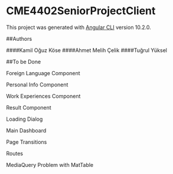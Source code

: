 # CME4402SeniorProjectClient

This project was generated with [Angular CLI](https://github.com/angular/angular-cli) version 10.2.0.

##Authors

####Kamil Oğuz Köse
####Ahmet Melih Çelik
####Tuğrul Yüksel

##To be Done

Foreign Language Component

Personal Info Component

Work Experiences Component

Result Component

Loading Dialog

Main Dashboard

Page Transitions

Routes

MediaQuery Problem with MatTable
